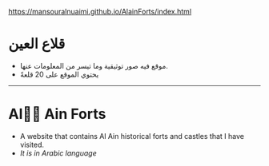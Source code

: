 https://mansouralnuaimi.github.io/AlainForts/index.html
# قلاع العين
- موقع فيه صور توثيقية وما تيسر من المعلومات عنها.
- يحتوي الموقع على 20 قلعةً
---
# Al ِِAin Forts
- A website that contains Al Ain historical forts and castles that I have visited.
- *It is in Arabic language*
